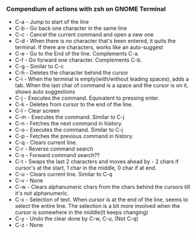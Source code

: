 ### Compendium of actions with zsh on GNOME Terminal
- C-a - Jump to start of the line
- C-b - Go back one character in the same line
- C-c - Cancel the current command and open a new one
- C-d - When there is no character that's been entered, it quits the terminal.
		If there are characters, works like an auto-suggest
- C-e - Go to the End of the line. Complements C-a.
- C-f - Go forward one character. Complements C-b.
- C-g - Similar to C-c
- C-h - Deletes the character behind the cursor
- C-i - When the terminal is empty(with/without leading spaces), adds a tab.
		When the last char of command is a space and the cursor is on it, shows auto suggestions
- C-j - Executes the command. Equivalent to pressing enter.
- C-k - Deletes from cursor to the end of the line.
- C-l - Clear screen
- C-m - Executes the command. Similar to C-j
- C-n - Fetches the next command in history.
- C-o - Executes the command. Similar to C-j
- C-p - Fetches the previous command in history.
- C-q - Clears current line.
- C-r - Reverse command search
- C-s - Forward command search?? 
- C-t - Swaps the last 2 characters and moves ahead by - 
		2 chars if cursor's at the start, 1 char in the middle, 0 char if at end.
- C-u - Clears current line. Similar to C-q
- C-v - None
- C-w - Clears alphanumeric chars from the chars behind the cursors till it's not alphanumeric.
- C-x - Selection of text. When cursor is at the end of the line, seems to select the entire line.
		The selection is a bit more involved when the cursor is somewhere in the middle(It keeps changing)
- C-y - Undo the clear done by C-w, C-u, (Not C-q)
- C-z - None